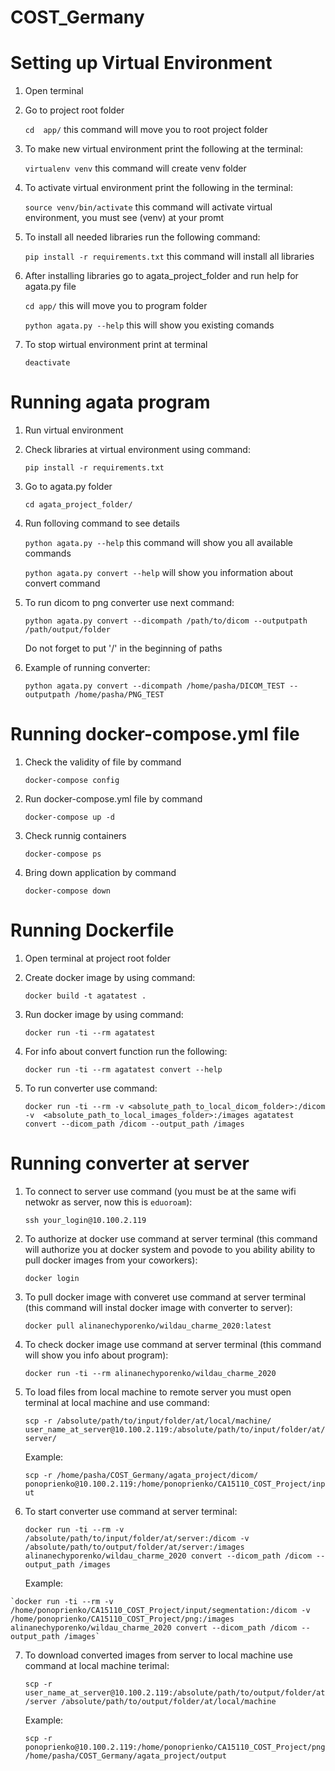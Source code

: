 # COST_Germany

# Setting up Virtual Environment

1. Open terminal

2. Go to project root folder 
	
	`cd  app/` this command  will move you to root project folder

3. To make new virtual environment print the following at the terminal:
	
	`virtualenv venv` this command will create venv folder

4. To activate virtual environment print the following in the terminal:

	`source venv/bin/activate` this command will activate virtual environment, you must see (venv) at your promt 

5. To install all needed libraries run the following command:

	`pip install -r requirements.txt` this command will install all libraries

6. After installing libraries go to agata_project_folder and run help for agata.py file

	`cd app/` this will move you to program folder
	
	`python agata.py --help` this will show you existing comands 

7. To stop wirtual environment print at terminal 

	`deactivate`

# Running agata program

1. Run virtual environment

2. Check libraries at virtual environment using command:

	`pip install -r requirements.txt`

3. Go to agata.py folder 

	`cd agata_project_folder/`
	
4. Run folloving command to see details

	`python agata.py --help` this command will show you all available commands
	
	`python agata.py convert --help` will show you information about convert command
	
5. To run dicom to png converter use next command:

	`python agata.py convert --dicompath /path/to/dicom --outputpath /path/output/folder`
	
	Do not forget to put '/' in the beginning of paths
	
6. Example of running converter:
	
	`python agata.py convert --dicompath /home/pasha/DICOM_TEST --outputpath /home/pasha/PNG_TEST`

# Running docker-compose.yml file

1. Check the validity of file by command

    `docker-compose config`

2. Run docker-compose.yml file by command

   `docker-compose up -d`

3. Check runnig containers

   `docker-compose ps`

4. Bring down application by command

   `docker-compose down`
   
 # Running Dockerfile
 
 1. Open terminal at project root folder
 
 2. Create docker image by using command:
 
    `docker build -t agatatest .`
    
 3. Run docker image by using command:
 
    `docker run -ti --rm agatatest`
 
 4. For info about convert function run the following:
 
    `docker run -ti --rm agatatest convert --help`
    
 5. To run converter use command:
 
    `docker run -ti --rm -v <absolute_path_to_local_dicom_folder>:/dicom -v  <absolute_path_to_local_images_folder>:/images agatatest convert --dicom_path /dicom --output_path /images`
 
# Running converter at server

 1. To connect to server use command (you must be at the same wifi netwokr as server, now this is `eduoroam`):
 
    `ssh your_login@10.100.2.119`
 
 2. To authorize at docker use command at server terminal (this command will authorize you at docker system and povode to you ability ability to pull docker images from your coworkers):
 
    `docker login`
    
 3. To pull docker image with converet use command at server terminal (this command will instal docker image with converter to server):
 
    `docker pull alinanechyporenko/wildau_charme_2020:latest`
    
 4. To check docker image use command at server terminal (this command will show you info about program):
  
    `docker run -ti --rm alinanechyporenko/wildau_charme_2020` 
    
 5. To load files from local machine to remote server you must open terminal at local machine and use command:
 
    `scp -r /absolute/path/to/input/folder/at/local/machine/  user_name_at_server@10.100.2.119:/absolute/path/to/input/folder/at/server/`
    
    Example:
    
    `scp -r /home/pasha/COST_Germany/agata_project/dicom/  ponoprienko@10.100.2.119:/home/ponoprienko/CA15110_COST_Project/input`
    
  6. To start converter use command at server terminal:
  
     `docker run -ti --rm -v /absolute/path/to/input/folder/at/server:/dicom -v /absolute/path/to/output/folder/at/server:/images alinanechyporenko/wildau_charme_2020 convert --dicom_path /dicom --output_path /images`
     
     Example:
    
    `docker run -ti --rm -v /home/ponoprienko/CA15110_COST_Project/input/segmentation:/dicom -v /home/ponoprienko/CA15110_COST_Project/png:/images alinanechyporenko/wildau_charme_2020 convert --dicom_path /dicom --output_path /images`
    
  7. To download converted images from server to local machine use command at local machine terimal:
  
     `scp -r user_name_at_server@10.100.2.119:/absolute/path/to/output/folder/at/server /absolute/path/to/output/folder/at/local/machine`
     
     Example:
     
     `scp -r ponoprienko@10.100.2.119:/home/ponoprienko/CA15110_COST_Project/png /home/pasha/COST_Germany/agata_project/output`
